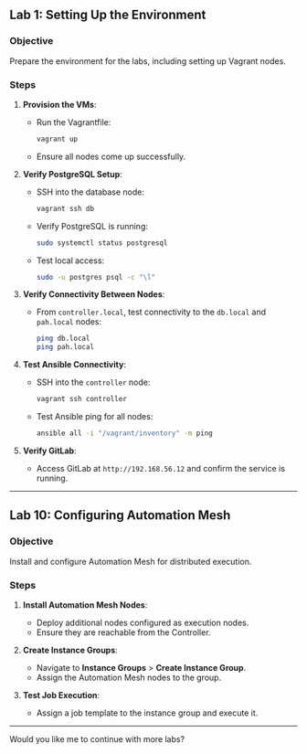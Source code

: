 ## **Lab 1: Setting Up the Environment**

### Objective
Prepare the environment for the labs, including setting up Vagrant nodes.

### Steps
1. **Provision the VMs**:
   - Run the Vagrantfile:
     ```bash
     vagrant up
     ```
   - Ensure all nodes come up successfully.

2. **Verify PostgreSQL Setup**:
   - SSH into the database node:
     ```bash
     vagrant ssh db
     ```
   - Verify PostgreSQL is running:
     ```bash
     sudo systemctl status postgresql
     ```
   - Test local access:
     ```bash
     sudo -u postgres psql -c "\l"
     ```

3. **Verify Connectivity Between Nodes**:
   - From `controller.local`, test connectivity to the `db.local` and `pah.local` nodes:
     ```bash
     ping db.local
     ping pah.local
     ```

4. **Test Ansible Connectivity**:
   - SSH into the `controller` node:
     ```bash
     vagrant ssh controller
     ```
   - Test Ansible ping for all nodes:
     ```bash
     ansible all -i "/vagrant/inventory" -m ping
     ```

5. **Verify GitLab**:
   - Access GitLab at `http://192.168.56.12` and confirm the service is running.

---






















## **Lab 10: Configuring Automation Mesh**

### Objective
Install and configure Automation Mesh for distributed execution.

### Steps
1. **Install Automation Mesh Nodes**:
   - Deploy additional nodes configured as execution nodes.
   - Ensure they are reachable from the Controller.

2. **Create Instance Groups**:
   - Navigate to **Instance Groups** > **Create Instance Group**.
   - Assign the Automation Mesh nodes to the group.

3. **Test Job Execution**:
   - Assign a job template to the instance group and execute it.

---

Would you like me to continue with more labs?

